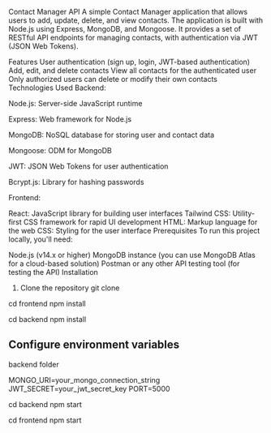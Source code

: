 Contact Manager API
A simple Contact Manager application that allows users to add, update, delete, and view contacts. The application is built with Node.js using Express, MongoDB, and Mongoose. It provides a set of RESTful API endpoints for managing contacts, with authentication via JWT (JSON Web Tokens).

Features
User authentication (sign up, login, JWT-based authentication)
Add, edit, and delete contacts
View all contacts for the authenticated user
Only authorized users can delete or modify their own contacts
Technologies Used
Backend:

Node.js: Server-side JavaScript runtime

Express: Web framework for Node.js

MongoDB: NoSQL database for storing user and contact data

Mongoose: ODM for MongoDB

JWT: JSON Web Tokens for user authentication

Bcrypt.js: Library for hashing passwords

Frontend:

React: JavaScript library for building user interfaces
Tailwind CSS: Utility-first CSS framework for rapid UI development
HTML: Markup language for the web
CSS: Styling for the user interface
Prerequisites
To run this project locally, you'll need:

Node.js (v14.x or higher)
MongoDB instance (you can use MongoDB Atlas for a cloud-based solution)
Postman or any other API testing tool (for testing the API)
Installation
1. Clone the repository
git clone

cd frontend
npm install

cd backend 
npm install

##  Configure environment variables 
backend folder 

MONGO_URI=your_mongo_connection_string
JWT_SECRET=your_jwt_secret_key
PORT=5000

cd backend
npm start

cd frontend 
npm start
